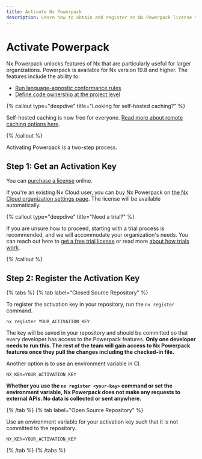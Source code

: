```yaml
---
title: Activate Nx Powerpack
description: Learn how to obtain and register an Nx Powerpack license to unlock enterprise features like conformance rules and code ownership.
---
```


# Activate Powerpack

Nx Powerpack unlocks features of Nx that are particularly useful for larger organizations. Powerpack is available for Nx version 19.8 and higher. The features include the ability to:

- [Run language-agnostic conformance rules](/nx-enterprise/powerpack/conformance)
- [Define code ownership at the project level](/nx-enterprise/powerpack/owners)

{% callout type="deepdive" title="Looking for self-hosted caching?" %}

Self-hosted caching is now free for everyone. [Read more about remote caching options here](/recipes/running-tasks/self-hosted-caching).

{% /callout %}

Activating Powerpack is a two-step process.

## Step 1: Get an Activation Key

You can [purchase a license](https://cloud.nx.app/powerpack/purchase?utm_source=nx-docs&utm_medium=referral&utm_campaign=powerpack-purchase&utm_content=link&utm_term=purchase-license) online.

If you're an existing Nx Cloud user, you can buy Nx Powerpack on [the Nx Cloud organization settings page](https://cloud.nx.app/go/organization/powerpack). The license will be available automatically.

{% callout type="deepdive" title="Need a trial?" %}

If you are unsure how to proceed, starting with a trial process is recommended, and we will accommodate your organization's needs. You can reach out here to [get a free trial license](https://cloud.nx.app/powerpack/request/trial?utm_source=nx-docs&utm_medium=referral&utm_campaign=powerpack-trial&utm_content=link&utm_term=free-trial-license-for-larger-teams) or read more [about how trials work](/nx-enterprise/powerpack/licenses-and-trials).

{% /callout %}

## Step 2: Register the Activation Key

{% tabs %}
{% tab label="Closed Source Repository" %}

To register the activation key in your repository, run the `nx register` command.

```shell
nx register YOUR_ACTIVATION_KEY
```

The key will be saved in your repository and should be committed so that every developer has access to the Powerpack features. **Only one developer needs to run this. The rest of the team will gain access to Nx Powerpack features once they pull the changes including the checked-in file.**

Another option is to use an environment variable in CI.

```{% fileName=".env" %}
NX_KEY=YOUR_ACTIVATION_KEY
```

**Whether you use the `nx register <your-key>` command or set the environment variable, Nx Powerpack does not make any requests to external APIs. No data is collected or sent anywhere.**

{% /tab %}
{% tab label="Open Source Repository" %}

Use an environment variable for your activation key such that it is not committed to the repository.

```{% fileName=".env" %}
NX_KEY=YOUR_ACTIVATION_KEY
```

{% /tab %}
{% /tabs %}
